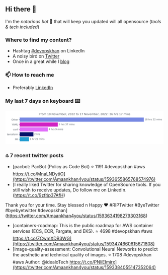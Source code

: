 <!--- [![Hits](https://hits.seeyoufarm.com/api/count/incr/badge.svg?url=https%3A%2F%2Fgithub.com%2Fakhan4u%2Fhit-counter&count_bg=%2379C83D&title_bg=%23555555&icon=&icon_color=%23E7E7E7&title=visits&edge_flat=false)](https://hits.seeyoufarm.com) --->

## Hi there 👋

I'm the _notorious bot_ 🤣 that will keep you updated will all opensource (_tools & tech included_) 

### Where to find my content?

* Hashtag [#devopskhan](https://www.linkedin.com/feed/hashtag/devopskhan) on LinkedIn
* A noisy bird on [Twitter](https://twitter.com/Amaankhan4you)
* Once in a great while I [blog](https://linuxparrot.com) 


### 📫 **How to reach me**

* Preferably [LinkedIn](https://www.linkedin.com/in/amaan-khan-linux-ninja)

### My last 7 days on keyboard ⌨️

<img src="https://github.com/akhan4u/akhan4u/blob/main/images/stat.svg" alt="Amaan's Wakatime Activity!"/>

### 🔝 7 recent twitter posts
<!-- DEVDOJO:START -->
- [pacbot: PacBot &lpar;Policy as Code Bot&rpar;
⭐️ 1191
#devopskhan #aws
https://t.co/MnaLNDytiO](https://twitter.com/Amaankhan4you/status/1593655865768574976)
- [I really liked Twitter for sharing knowledge of OpenSource tools. If you still wish to receive updates, Do follow me on LinkedIn. &lpar;https://t.co/9zf4p37AfH&rpar; 

Thank you for your time. Stay blessed n Happy ♥️
#RIPTwitter #ByeTwitter #byebyetwitter #devopskhan](https://twitter.com/Amaankhan4you/status/1593634198279303168)
- [containers-roadmap: This is the public roadmap for AWS container services &lpar;ECS, ECR, Fargate, and EKS&rpar;. 
⭐️ 4698
#devopskhan #aws
https://t.co/ZCwmXDB3WG](https://twitter.com/Amaankhan4you/status/1593474660615671808)
- [image-quality-assessment: Convolutional Neural Networks to predict the aesthetic and technical quality of images.
⭐️ 1708
#devopskhan #aws
Author: @idealoTech
https://t.co/PNliEImirx](https://twitter.com/Amaankhan4you/status/1593384055147352064)
<!-- DEVDOJO:END -->

<!-- ![Amaan's GitHub stats](https://github-readme-stats.vercel.app/api?username=akhan4u&count_private=true&show_icons=true&hide=contribs) -->
